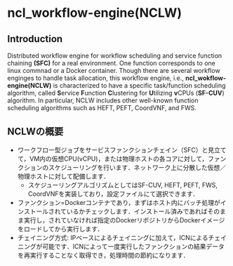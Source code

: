 # ncl_workflow-engine(NCLW)
## Introduction
Distributed workflow engine for workflow scheduling and service function chaining **(SFC)** for a real environment.
One function corresponds to one linux commnad or a Docker container.
Though there are several workflow enginges to handle task allocation, this workflow engine, i.e., **ncl_wokflow-engine(NCLW)** is characterized to have a specific task/function scheduling algorithm, called **S**ervice **F**unction **C**lustering for **U**tilizing **v**CPUs (**SF-CUV**) algorithm. In particular, NCLW includes other well-known function scheduling algorithms such as HEFT, PEFT, CoordVNF, and FWS. 
## NCLWの概要
- ワークフロー型ジョブをサービスファンクションチェイン（SFC）と見立てて，VM内の仮想CPU(vCPU)，または物理ホストの各コアに対して，ファンクションのスケジューリングを行います．ネットワーク上に分散した仮想／物理ホストに対して配備します．
  - スケジューリングアルゴリズムとしてはSF-CUV, HEFT, PEFT, FWS, CoordVNFを実装しており，設定ファイルにて選択できます．
- ファンクション=Dockerコンテナであり，まずはホスト内にバッチ処理がインストールされているかチェックします．インストール済みであればそのまま実行し，されていなければ指定のDockerリポジトリからDockerイメージをロードしてから実行します．
- チェイニング方式: IPベースによるチェイニングに加えて，ICNによるチェイニングが可能です．ICNによって一度実行したファンクションの結果データを再実行することなく取得でき，処理時間の節約になります．
